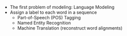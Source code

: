 - The first problem of modeling: Language Modeling
- Assign a label to each word in a sequence
	- Part-of-Speech (POS) Tagging
	- Named Entity Recognition
	- Machine Translation (reconstruct word alignments)